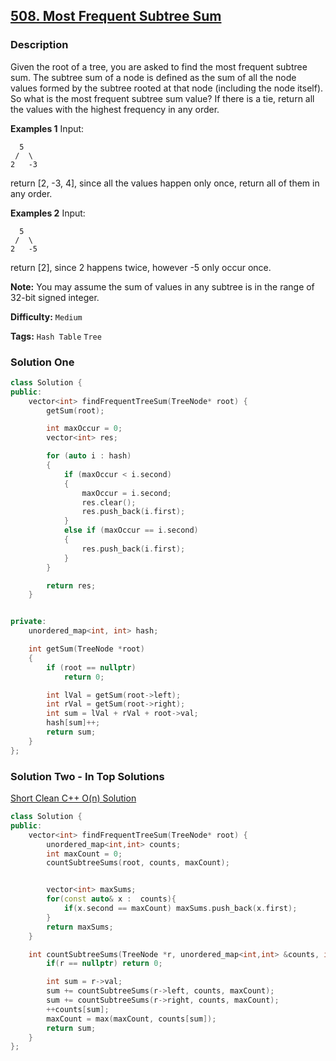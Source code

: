 ## [508. Most Frequent Subtree Sum](https://leetcode.com/problems/most-frequent-subtree-sum/description/)

### Description

Given the root of a tree, you are asked to find the most frequent subtree sum. The subtree sum of a node is defined as the sum of all the node values formed by the subtree rooted at that node (including the node itself). So what is the most frequent subtree sum value? If there is a tie, return all the values with the highest frequency in any order.

**Examples 1**
Input:

```
  5
 /  \
2   -3

```

return [2, -3, 4], since all the values happen only once, return all of them in any order.

**Examples 2**
Input:

```
  5
 /  \
2   -5

```

return [2], since 2 happens twice, however -5 only occur once.

**Note:** You may assume the sum of values in any subtree is in the range of 32-bit signed integer.

**Difficulty:** `Medium`

**Tags:** `Hash Table` `Tree`

### Solution One

```c++
class Solution {
public:
    vector<int> findFrequentTreeSum(TreeNode* root) {
        getSum(root);

        int maxOccur = 0;
        vector<int> res;

        for (auto i : hash)
        {
            if (maxOccur < i.second)
            {
                maxOccur = i.second;
                res.clear();
                res.push_back(i.first);
            }
            else if (maxOccur == i.second)
            {
                res.push_back(i.first);
            }
        }

        return res;
    }


private:
    unordered_map<int, int> hash;

    int getSum(TreeNode *root)
    {
        if (root == nullptr)
            return 0;

        int lVal = getSum(root->left);
        int rVal = getSum(root->right);
        int sum = lVal + rVal + root->val;
        hash[sum]++;
        return sum;
    }
};
```

### Solution Two - In Top Solutions

[Short Clean C++ O(n) Solution](https://discuss.leetcode.com/topic/77763/short-clean-c-o-n-solution)

```c++
class Solution {
public:
    vector<int> findFrequentTreeSum(TreeNode* root) {
        unordered_map<int,int> counts;
        int maxCount = 0;
        countSubtreeSums(root, counts, maxCount);


        vector<int> maxSums;
        for(const auto& x :  counts){
            if(x.second == maxCount) maxSums.push_back(x.first);
        }
        return maxSums;
    }

    int countSubtreeSums(TreeNode *r, unordered_map<int,int> &counts, int& maxCount){
        if(r == nullptr) return 0;

        int sum = r->val;
        sum += countSubtreeSums(r->left, counts, maxCount);
        sum += countSubtreeSums(r->right, counts, maxCount);
        ++counts[sum];
        maxCount = max(maxCount, counts[sum]);
        return sum;
    }
};
```
